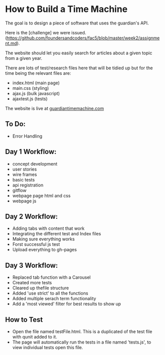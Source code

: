 # How to Build a Time Machine

The goal is to design a piece of software that uses the guardian's API. 

Here is the [challenge] we were issued. (https://github.com/foundersandcoders/fac5/blob/master/week2/assignment.md).

The website should let you easily search for articles about a given topic from a given year.

There are lots of test/research files here that will be tidied up but for the time being the relevant files are:
+ index.html (main page)
+ main.css (styling)
+ ajax.js (bulk javascript)
+ ajaxtest.js (tests)

The website is live at [guardiantimemachine.com](http://jmnr.github.io/api/)

## To Do:

+ Error Handling


## Day 1 Workflow:

+ concept development
+ user stories
+ wire frames
+ basic tests
+ api registration
+ gitflow
+ webpage page html and css
+ webpage js

## Day 2 Workflow:

+ Adding tabs with content that work
+ Integrating the different test and Index files
+ Making sure everything works
+ Forst successful js test
+ Upload everything to gh-pages

## Day 3 Workflow:

+ Replaced tab function with a Carousel
+ Created more tests
+ Cleared up thefile structure
+ Added 'use strict' to all the functions
+ Added multiple serach term functionality
+ Add a 'most viewed' filter for best results to show up

## How to Test

+ Open the file named testFile.html. This is a duplicated of the test file with qunit added to it.
+ The page will automatically run the tests in a file named 'tests.js', to view individual tests open this file.  

